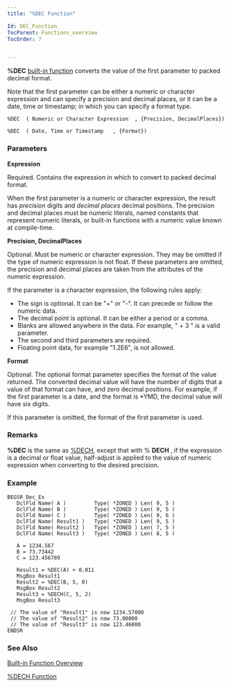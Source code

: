 ```yaml
---
title: "%DEC Function"

Id: DEC_Function
TocParent: Functions_overview
TocOrder: 7


---
```


**%DEC** [built-in function](Functions_overview.html) converts the value of the first parameter to packed decimal format. 

Note that the first parameter can be either a numeric or character expression and can specify a precision and decimal places, or it can be a date, time or timestamp; in which you can specify a format type. 

```
%DEC  ( Numeric or Character Expression  , {Precision, DecimalPlaces})   
```
        
```
%DEC  ( Date, Time or Timestamp   , {Format})

```

### Parameters

**Expression** 

Required. Contains the expression in which to convert to packed decimal format.


When the first parameter is a numeric or character expression, the result has *precision* digits and *decimal places* decimal positions. The precision and decimal places must be numeric literals, named constants that represent numeric literals, or built-in functions with a numeric value known at compile-time.


**Precision, DecimalPlaces** 

Optional. Must be numeric or character expression. They may be omitted if the type of numeric expression is not float. If these parameters are omitted, the precision and decimal places are taken from the attributes of the numeric expression.


If the parameter is a character expression, the following rules apply: 

- The sign is optional. It can be "+" or "-". It can precede or follow the
                        numeric data.
- The decimal point is optional. It can be either a period or a comma.
- Blanks are allowed anywhere in the data. For example, " + 3 " is a valid
                        parameter.
- The second and third parameters are required.
- Floating point data, for example "1.2E6", is not allowed.


**Format** 

Optional. The optional format parameter specifies the format of the value returned. The converted decimal value will have the number of digits that a value of that format can have, and zero decimal positions. For example, if the first parameter is a date, and the format is *YMD, the decimal value will have six digits.


If this parameter is omitted, the format of the first parameter is used.


### Remarks
**%DEC**  is the same as [%DECH](DECH_Function.html),
        except that with % **DECH** , if the expression is a decimal or
        float value, half-adjust is applied to the value of numeric expression when
        converting to the desired precision.

### Example

```
BEGSR Dec_Ex
   DclFld Name( A )         Type( *ZONED ) Len( 9, 5 )  
   DclFld Name( B )         Type( *ZONED ) Len( 9, 5 ) 
   DclFld Name( C )         Type( *ZONED ) Len( 9, 6 ) 
   DclFld Name( Result1 )   Type( *ZONED ) Len( 9, 5 ) 
   DclFld Name( Result2 )   Type( *ZONED ) Len( 7, 5 )
   DclFld Name( Result3 )   Type( *ZONED ) Len( 8, 5 )

   A = 1234.567
   B = 73.73442
   C = 123.456789

   Result1 = %DEC(A) + 0.011
   MsgBox Result1
   Result2 = %DEC(B, 5, 0) 
   MsgBox Result2
   Result3 = %DECH(C, 5, 2)
   MsgBox Result3

 // The value of "Result1" is now 1234.57800
 // The value of "Result2" is now 73.00000
 // The value of "Result3" is now 123.46000
ENDSR
```

### See Also
[Built-in Function Overview](Functions_overview.html)

[%DECH Function](DECH_Function.html) 
